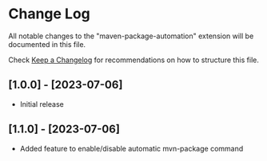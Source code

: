 # Change Log

All notable changes to the "maven-package-automation" extension will be documented in this file.

Check [Keep a Changelog](http://keepachangelog.com/) for recommendations on how to structure this file.

## [1.0.0] - [2023-07-06]

- Initial release

## [1.1.0] - [2023-07-06]

- Added feature to enable/disable automatic mvn-package command